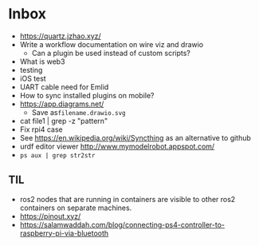 # Inbox

- https://quartz.jzhao.xyz/
- Write a workflow documentation on wire viz and drawio
	- Can a plugin be used instead of custom scripts?
- What is web3
- testing
- iOS test
- UART cable need for Emlid
- How to sync installed plugins on mobile?
- https://app.diagrams.net/
	- Save as`filename.drawio.svg`
- cat file1 | grep -z "pattern"
- Fix rpi4 case
- See https://en.wikipedia.org/wiki/Syncthing as an alternative to github
- urdf editor viewer http://www.mymodelrobot.appspot.com/ 
- `ps aux | grep str2str`
## TIL

- ros2 nodes that are running in containers are visible to other ros2 containers on separate machines.
- https://pinout.xyz/
- https://salamwaddah.com/blog/connecting-ps4-controller-to-raspberry-pi-via-bluetooth